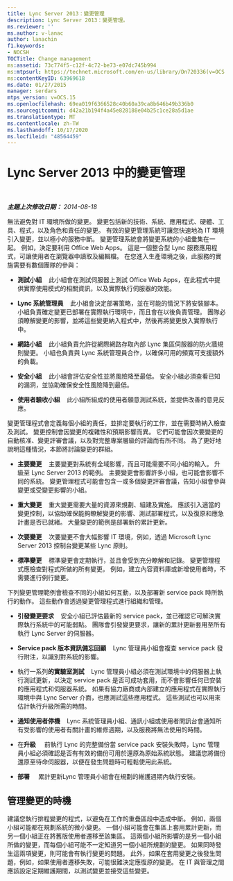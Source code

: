 ```yaml
---
title: Lync Server 2013：變更管理
description: Lync Server 2013：變更管理。
ms.reviewer: ''
ms.author: v-lanac
author: lanachin
f1.keywords:
- NOCSH
TOCTitle: Change management
ms:assetid: 73c774f5-c12f-4c72-be73-e07dc745b994
ms:mtpsurl: https://technet.microsoft.com/en-us/library/Dn720336(v=OCS.15)
ms:contentKeyID: 63969618
ms.date: 01/27/2015
manager: serdars
mtps_version: v=OCS.15
ms.openlocfilehash: 69ea019f6366528c40b60a39ca8b646b49b336b0
ms.sourcegitcommit: d42a21b194f4a45e828188e04b25c1ce28a5d1ae
ms.translationtype: MT
ms.contentlocale: zh-TW
ms.lasthandoff: 10/17/2020
ms.locfileid: "48564459"
---
```

# <a name="change-management-in-lync-server-2013"></a>Lync Server 2013 中的變更管理

<div data-xmlns="http://www.w3.org/1999/xhtml">

<div class="topic" data-xmlns="http://www.w3.org/1999/xhtml" data-msxsl="urn:schemas-microsoft-com:xslt" data-cs="https://msdn.microsoft.com/">

<div data-asp="https://msdn2.microsoft.com/asp">



</div>

<div id="mainSection">

<div id="mainBody">

<span> </span>

_**主題上次修改日期：** 2014-08-18_

無法避免對 IT 環境所做的變更。 變更包括新的技術、系統、應用程式、硬體、工具、程式，以及角色和責任的變更。 有效的變更管理系統可讓您快速地為 IT 環境引入變更，並以極小的服務中斷。 變更管理系統會將變更系統的小組彙集在一起。 例如，決定要利用 Office Web Apps。 這是一個整合型 Lync 服務應用程式，可讓使用者在瀏覽器中讀取及編輯檔。 在您進入生產環境之後，此服務的實施需要有數個團隊的參與：

  - **測試小組**    此小組會在測試伺服器上測試 Office Web Apps，在此程式中提供實際使用模式的相關資訊，以及實際執行伺服器的效能。

  - **Lync 系統管理員**    此小組會決定部署策略，並在可能的情況下將安裝腳本。 小組負責確定變更已部署在實際執行環境中，而且會在以後負責管理。 團隊必須瞭解變更的影響，並將這些變更納入程式中，然後再將變更放入實際執行中。

  - **網路小組**    此小組負責允許從網際網路存取內部 Lync 集區伺服器的防火牆規則變更。 小組也負責與 Lync 系統管理員合作，以確保可用的頻寬可支援額外的負載。

  - **安全小組**    此小組會評估安全性並將風險降至最低。 安全小組必須查看已知的漏洞，並協助確保安全性風險降到最低。

  - **使用者驗收小組**    此小組所組成的使用者願意測試系統，並提供改善的意見反應。

變更管理程式會定義每個小組的責任，並排定要執行的工作，並在需要時納入檢查及測試。 變更控制會因變更的複雜性和預期影響而異。 它們可能會因次要變更的自動核准、變更評審會議，以及對完整專案層級的評論而有所不同。 為了更好地說明這種情況，本節將討論變更的群組。

  - **主要變更**    主要變更對系統有全域影響，而且可能需要不同小組的輸入。 升級至 Lync Server 2013 的範例。 主要變更會影響許多小組，也可能會影響不同的系統。 變更管理程式可能會包含一或多個變更評審會議，告知小組會參與變更或受變更影響的小組。

  - **重大變更**    重大變更需要大量的資源來規劃、組建及實施。 應該引入適當的變更控制，以協助確保能夠瞭解變更的影響、測試部署程式，以及復原和應急計畫是否已就緒。 大量變更的範例是部署新的累計更新。

  - **次要變更**    次要變更不會大幅影響 IT 環境，例如，透過 Microsoft Lync Server 2013 控制台變更某些 Lync 原則。

  - **標準變更**    標準變更會定期執行，並且會受到充分瞭解和記錄。 變更管理程式應檢查對程式所做的所有變更。 例如，建立內容資料庫或新增使用者時，不需要進行例行變更。

下列變更管理範例會檢查不同的小組如何互動，以及部署新 service pack 時所執行的動作。 這些動作會透過變更管理程式進行組織和管理。

  - **引發變更要求**    安全小組已評估最新的 service pack，並已確認它可解決實際執行系統中的可能弱點。 團隊會引發變更要求，讓新的累計更新套用至所有執行 Lync Server 的伺服器。

  - **Service pack 版本資訊備忘回顧**    Lync 管理員小組會複查 service pack 發行附注，以識別對系統的影響。

  - 執行一系列**的實驗室測試**    Lync 管理員小組必須在測試環境中的伺服器上執行測試更新，以決定 service pack 是否可成功套用，而不會影響任何已安裝的應用程式和伺服器系統。 如果有協力廠商或內部建立的應用程式在實際執行環境中與 Lync Server 介面，也應測試這些應用程式。 這些測試也可以用來估計執行升級所需的時間。

  - **通知使用者停機**    Lync 系統管理員小組、通訊小組或使用者問訊台會通知所有受影響的使用者有關計畫的維修週期，以及服務將無法使用的時間。

  - 在**升級**     前執行 Lync 的完整備份當 service pack 安裝失敗時，Lync 管理員小組必須確認是否有有效的備份可用於還原為原始系統狀態。 建議您將備份還原至待命伺服器，以便在發生問題時可輕鬆使用此系統。

  - **部署**     累計更新Lync 管理員小組會在規劃的維護週期內執行安裝。

<div>

## <a name="managing-the-timing-of-changes"></a>管理變更的時機

建議您執行排程變更的程式，以避免在工作的重疊區段中造成中斷。 例如，兩個小組可能都在規劃系統的微小變更。 一個小組可能會在集區上套用累計更新，而另一個小組正在將舊版使用者遷移至該集區。 這兩個小組所影響的是另一個小組所做的變更，而每個小組可能不一定知道另一個小組所規劃的變更。 如果同時發生這兩項變更，則可能會有執行變更的問題。 此外，如果在套用變更之後發生問題，例如，如果使用者遷移失敗，可能很難決定應復原的變更。 在 IT 與管理之間應該設定定期維護期間，以測試變更並接受這些變更。

</div>

</div>

<span> </span>

</div>

</div>

</div>

